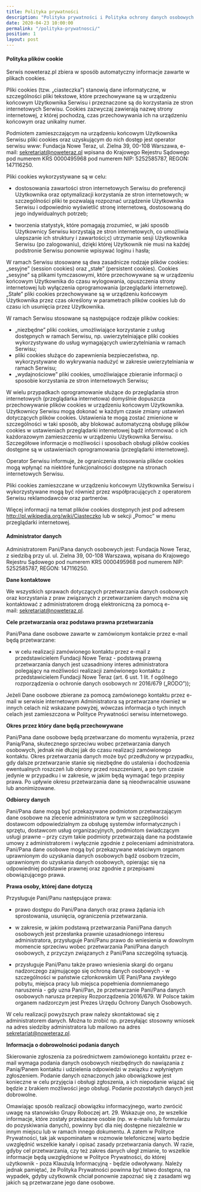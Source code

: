 ```yaml
---
title: Polityka prywatności
description: "Polityka prywatności i Polityka ochrony danych osobowych Fundacji Nowe Teraz."
date: 2020-04-23 10:00:00
permalink: "/polityka-prywatnosci/"
position: 1
layout: post
---
```


#### Polityka plików cookie

Serwis noweteraz.pl zbiera w sposób automatyczny informacje zawarte w plikach cookies.

Pliki cookies (tzw. „ciasteczka”) stanowią dane informatyczne, w szczególności pliki tekstowe, które przechowywane są w urządzeniu końcowym Użytkownika Serwisu i przeznaczone są do korzystania ze stron internetowych Serwisu. Cookies zazwyczaj zawierają nazwę strony internetowej, z której pochodzą, czas przechowywania ich na urządzeniu końcowym oraz unikalny numer.

Podmiotem zamieszczającym na urządzeniu końcowym Użytkownika Serwisu pliki cookies oraz uzyskującym do nich dostęp jest operator serwisu www: Fundacja Nowe Teraz, ul. Zielna 39, 00-108 Warszawa, e-mail: sekretariat@noweteraz.pl wpisana do Krajowego Rejestru Sądowego pod numerem KRS 0000495968 pod numerem NIP: 5252585787, REGON: 147116250.

Pliki cookies wykorzystywane są w celu:

* dostosowania zawartości stron internetowych Serwisu do preferencji Użytkownika oraz optymalizacji korzystania ze stron internetowych; w szczególności pliki te pozwalają rozpoznać urządzenie Użytkownika Serwisu i odpowiednio wyświetlić stronę internetową, dostosowaną do jego indywidualnych potrzeb;

* tworzenia statystyk, które pomagają zrozumieć, w jaki sposób Użytkownicy Serwisu korzystają ze stron internetowych, co umożliwia ulepszanie ich struktury i zawartości;c) utrzymanie sesji Użytkownika Serwisu (po zalogowaniu), dzięki której Użytkownik nie musi na każdej podstronie Serwisu ponownie wpisywać loginu i hasła;

W ramach Serwisu stosowane są dwa zasadnicze rodzaje plików cookies: „sesyjne” (session cookies) oraz „stałe” (persistent cookies). Cookies „sesyjne” są plikami tymczasowymi, które przechowywane są w urządzeniu końcowym Użytkownika do czasu wylogowania, opuszczenia strony internetowej lub wyłączenia oprogramowania (przeglądarki internetowej). „Stałe” pliki cookies przechowywane są w urządzeniu końcowym Użytkownika przez czas określony w parametrach plików cookies lub do czasu ich usunięcia przez Użytkownika.

W ramach Serwisu stosowane są następujące rodzaje plików cookies:

* „niezbędne” pliki cookies, umożliwiające korzystanie z usług dostępnych w ramach Serwisu, np. uwierzytelniające pliki cookies wykorzystywane do usług wymagających uwierzytelniania w ramach Serwisu;
* pliki cookies służące do zapewnienia bezpieczeństwa, np. wykorzystywane do wykrywania nadużyć w zakresie uwierzytelniania w ramach Serwisu;
* „wydajnościowe” pliki cookies, umożliwiające zbieranie informacji o sposobie korzystania ze stron internetowych Serwisu;

W wielu przypadkach oprogramowanie służące do przeglądania stron internetowych (przeglądarka internetowa) domyślnie dopuszcza przechowywanie plików cookies w urządzeniu końcowym Użytkownika. Użytkownicy Serwisu mogą dokonać w każdym czasie zmiany ustawień dotyczących plików cookies. Ustawienia te mogą zostać zmienione w szczególności w taki sposób, aby blokować automatyczną obsługę plików cookies w ustawieniach przeglądarki internetowej bądź informować o ich każdorazowym zamieszczeniu w urządzeniu Użytkownika Serwisu. Szczegółowe informacje o możliwości i sposobach obsługi plików cookies dostępne są w ustawieniach oprogramowania (przeglądarki internetowej).

Operator Serwisu informuje, że ograniczenia stosowania plików cookies mogą wpłynąć na niektóre funkcjonalności dostępne na stronach internetowych Serwisu.

Pliki cookies zamieszczane w urządzeniu końcowym Użytkownika Serwisu i wykorzystywane mogą być również przez współpracujących z operatorem Serwisu reklamodawców oraz partnerów.

Więcej informacji na temat plików cookies dostępnych jest pod adresem http://pl.wikipedia.org/wiki/Ciasteczko lub w sekcji „Pomoc” w menu przeglądarki internetowej.

#### Administrator danych

Administratorem Pani/Pana danych osobowych jest: Fundacja Nowe Teraz, z siedzibą przy ul. ul. Zielna 39, 00-108 Warszawa, wpisana do Krajowego Rejestru Sądowego pod numerem KRS 0000495968 pod numerem NIP: 5252585787, REGON: 147116250.

**Dane kontaktowe**

We wszystkich sprawach dotyczących przetwarzania danych osobowych oraz korzystania z praw związanych z przetwarzaniem danych można się kontaktować z administratorem drogą elektroniczną za pomocą e-mail: sekretariat@noweteraz.pl.

**Cele przetwarzania oraz podstawa prawna przetwarzania**

Pani/Pana dane osobowe zawarte w zamówionym kontakcie przez e-mail będą przetwarzane:

* w celu realizacji zamówionego kontaktu przez e-mail z przedstawicielem Fundacji Nowe Teraz - podstawą prawną przetwarzania danych jest uzasadniony interes administratora polegający na możliwości realizacji zamówionego kontaktu z przedstawicielem Fundacji Nowe Teraz (art. 6 ust. 1 lit. f ogólnego rozporządzenia o ochronie danych osobowych nr 2016/679 („RODO”));

Jeżeli Dane osobowe zbierane za pomocą zamówionego kontaktu przez e-mail w serwisie internetowym Administratora są przetwarzane również w innych celach niż wskazane powyżej, wówczas informacja o tych innych celach jest zamieszczona w Polityce Prywatności serwisu internetowego.

**Okres przez który dane będą przechowywane**

Pani/Pana dane osobowe będą przetwarzane do momentu wyrażenia, przez Panią/Pana, skutecznego sprzeciwu wobec przetwarzania danych osobowych, jednak nie dłużej jak do czasu realizacji zamówionego kontaktu. Okres przetwarzania danych może być przedłużony w przypadku, gdy dalsze przetwarzanie stanie się niezbędne do ustalenia i dochodzenia ewentualnych roszczeń lub obrony przed roszczeniami, a po tym czasie jedynie w przypadku i w zakresie, w jakim będą wymagać tego przepisy prawa. Po upływie okresu przetwarzania dane są nieodwracalnie usuwane lub anonimizowane.

**Odbiorcy danych**

Pani/Pana dane mogą być przekazywane podmiotom przetwarzającym dane osobowe na zlecenie administratora w tym w szczególności dostawcom odpowiedzialnym za obsługę systemów informatycznych i sprzętu, dostawcom usług organizacyjnych, podmiotom świadczącym usługi prawne – przy czym takie podmioty przetwarzają dane na podstawie umowy z administratorem i wyłącznie zgodnie z poleceniami administratora.
Pani/Pana dane osobowe mogą być przekazywane właściwym organom uprawnionym do uzyskania danych osobowych bądź osobom trzecim, uprawnionym do uzyskania danych osobowych, opierając się na odpowiedniej podstawie prawnej oraz zgodnie z przepisami obowiązującego prawa.

**Prawa osoby, której dane dotyczą**

Przysługuje Pani/Panu następujące prawa:

* prawo dostępu do Pani/Pana danych oraz prawa żądania ich sprostowania, usunięcia, ograniczenia przetwarzania.

* w zakresie, w jakim podstawą przetwarzania Pani/Pana danych osobowych jest przesłanka prawnie uzasadnionego interesu administratora, przysługuje Pani/Panu prawo do wniesienia w dowolnym momencie sprzeciwu wobec przetwarzania Pani/Pana danych osobowych, z przyczyn związanych z Pani/Pana szczególną sytuacją.

* przysługuje Pani/Panu także prawo wniesienia skargi do organu nadzorczego zajmującego się ochroną danych osobowych - w szczególności w państwie członkowskim UE Pani/Pana zwykłego pobytu, miejsca pracy lub miejsca popełnienia domniemanego naruszenia - gdy uzna Pani/Pan, że przetwarzanie Pani/Pana danych osobowych narusza przepisy Rozporządzenia 2016/679. W Polsce takim organem nadzorczym jest Prezes Urzędu Ochrony Danych Osobowych.

W celu realizacji powyższych praw należy skontaktować się z administratorem danych. Można to zrobić np. przesyłając stosowny wniosek na adres siedziby administratora lub mailowo na adres sekretariat@noweteraz.pl.

**Informacja o dobrowolności podania danych**

Skierowanie zgłoszenia za pośrednictwem zamówionego kontaktu przez e-mail wymaga podania danych osobowych niezbędnych do nawiązania z Panią/Panem kontaktu i udzielenia odpowiedzi w związku z wpłyniętym zgłoszeniem. Podanie danych oznaczonych jako obowiązkowe jest konieczne w celu przyjęcia i obsługi zgłoszenia, a ich niepodanie wiązać się będzie z brakiem możliwości jego obsługi. Podanie pozostałych danych jest dobrowolne.

Omawiając sposób realizacji obowiązku informacyjnego, warto zwrócić uwagę na stanowisko Grupy Roboczej art. 29. Wskazuje ono, że wszelkie informacje, które zostały przekazane osobie (np. w e-mailu lub formularzu do pozyskiwania danych), powinny być dla niej dostępne niezależnie w innym miejscu lub w ramach innego dokumentu. A zatem w Polityce Prywatności, tak jak wspominałam w rozmowie telefonicznej warto będzie uwzględnić wszelkie kanały i opisać zasady przetwarzania danych. W razie, gdyby cel przetwarzania, czy też zakres danych uległ zmianie, to wszelkie informacje będą uwzględnione w Polityce Prywatności, do której użytkownik - poza Klauzulą Informacyjną - będzie odwoływany. Należy jednak pamiętać, że Polityka Prywatności powinna być łatwo dostępna, na wypadek, gdyby użytkownik chciał ponownie zapoznać się z zasadami wg jakich są przetwarzane jego dane osobowe.
